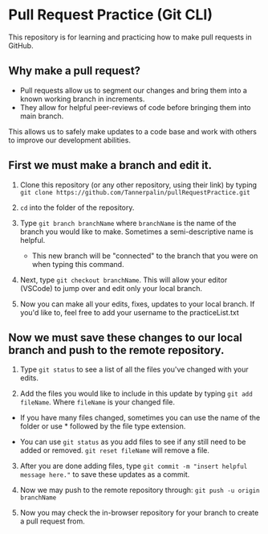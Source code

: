 # Pull Request Practice (Git CLI)
This repository is for learning and practicing how to make pull requests in GitHub.

## Why make a pull request?

- Pull requests allow us to segment our changes and bring them into a known working branch in increments. 
- They allow for helpful peer-reviews of code before bringing them into main branch. 

This allows us to safely make updates to a code base and work with others to improve our development abilities.

## First we must make a branch and edit it.

1. Clone this repository (or any other repository, using their link) by typing `git clone https://github.com/Tannerpalin/pullRequestPractice.git`

2. `cd` into the folder of the repository.

3. Type `git branch branchName` where `branchName` is the name of the branch you would like to make. Sometimes a semi-descriptive name is helpful.
  
    - This new branch will be "connected" to the branch that you were on when typing this command.

4. Next, type `git checkout branchName`. This will allow your editor (VSCode) to jump over and edit only your local branch.

5. Now you can make all your edits, fixes, updates to your local branch. If you'd like to, feel free to add your username to the practiceList.txt

## Now we must save these changes to our local branch and push to the remote repository.

1. Type `git status` to see a list of all the files you've changed with your edits.

2. Add the files you would like to include in this update by typing `git add fileName`. Where `fileName` is your changed file.

  - If you have many files changed, sometimes you can use the name of the folder or use * followed by the file type extension.
  
  - You can use `git status` as you add files to see if any still need to be added or removed. `git reset fileName` will remove a file.
  
3. After you are done adding files, type `git commit -m "insert helpful message here."` to save these updates as a commit.

4. Now we may push to the remote repository through: `git push -u origin branchName`

5. Now you may check the in-browser repository for your branch to create a pull request from.
